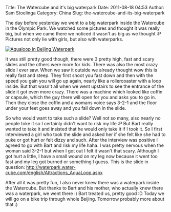Title: The Watercube and it's big waterpark
Date: 2011-08-18 04:53
Author: Sam Stoelinga
Category: China
Slug: the-watercube-and-its-big-waterpark

The day before yesterday we went to a big waterpark inside the Watercube
in the Olympic Park. We watched some pictures and thought it was really
big, but when we came there we noticed it wasn't as big as we thought :P
Pictures not only lie with girls, but also with waterparks.

[![Aqualoop in Beijing
Waterpark](http://blog.samos-it.com/wp-content/uploads/2011/08/aqualoop.jpg "Aqualoop in Beijing Waterpark")](http://blog.samos-it.com/wp-content/uploads/2011/08/aqualoop.jpg)

It was still pretty good though, there were 3 pretty high, fast and
scary slides and the others were more for kids. There was also the most
crazy slide I ever saw. When we saw it outside we already thought wow
this is really fast and steep. They first shoot you fast down and then
with the speed you gain you will go up again, nearly like a
rollercoaster with a loop inside. But that wasn't all when we went
upstairs to see the entrance of the slide it got even more crazy. There
was a machine which looked like coffin or capsule, which the guy there
will open for you and asks you to go in. Then they close the coffin and
a womans voice says 3-2-1 and the floor under your feet goes away and
you fall down in the slide.

So who would want to take such a slide? Well not so many, also nearly no
people toke it so I certainly didn't want to risk my life :P But Bart
really wanted to take it and insisted that he would only take it if I
took it. So I first interviewed a girl who took the slide and asked her
if she felt like she had to puke or got hurt or felt dizzy and such.
After the interview was positive I agreed to go with Bart and risk my
life haha. I was pretty nervous when the woman said 3-2-1 but when I got
out I felt it wasn't that scary. Although I got hurt a little, I have a
small wound on my leg now because it went too fast and my leg got burned
or something I guess. This is the slide in
question: <http://waterpark.water-cube.com/english/Attractions_AquaLoop.aspx>

After all it was pretty fun, I also never knew there was a waterpark
inside the Watercube. But thanks to Bart and his mother, who actually
knew there was a waterpark, we went there :) Bart treated us, pretty
good :D Today we will go on a bike trip through whole Beijing. Tomorrow
probably more about that :)

 
